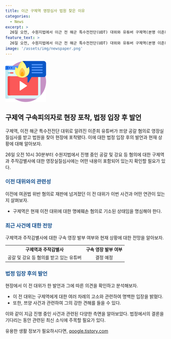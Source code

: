 ```yaml
---
title: 이근 구제역 영장심사 법원 찾은 이유
categories:
  - News
excerpt: >
  26일 오전, 수원지법에서 이근 전 해군 특수전전단(UDT) 대위와 유튜버 구제역(본명 이준희)의 쯔양 공갈 혐의 관련 영장실질심사가 진행 중이다. 구제역은 명예훼손 혐의로 기소된 상태이며, 법원에선 지난 3월 여권법 위반으로 재판에 넘겨진 전 대위도 출석했다. 이 전 대위는 구제역을 여러 차례 고소한 바 있으며, 쯔양 사건에 대해 사이버 레커들의 강력한 처벌이 필요하다고 언급했다. 먹방 유튜버 쯔양을 협박한 혐의로 수원지법에 출석한 구제역은 무관한 주장을 펼치고 있다.
feature_text: >
  26일 오전, 수원지법에서 이근 전 해군 특수전전단(UDT) 대위와 유튜버 구제역(본명 이준희)의 쯔양 공갈 혐의 관련 영장실질심사가 진행 중이다. 구제역은 명예훼손 혐의로 기소된 상태이며, 법원에선 지난 3월 여권법 위반으로 재판에 넘겨진 전 대위도 출석했다. 이 전 대위는 구제역을 여러 차례 고소한 바 있으며, 쯔양 사건에 대해 사이버 레커들의 강력한 처벌이 필요하다고 언급했다. 먹방 유튜버 쯔양을 협박한 혐의로 수원지법에 출석한 구제역은 무관한 주장을 펼치고 있다.
image: '/assets/img/newspaper.png'
---
```


<p><img src="/assets/img/news.png" alt="rentncar 속보" /></p>

<h2 data-ke-size="size26">구제역 구속피의자로 현장 포착, 법정 입장 후 발언</h2>

<p>구제역, 이전 해군 특수전전단 대위로 알려진 이준희 유튜버가 쯔양 공갈 혐의로 영장실질심사를 받고 법원을 찾아 현장에 포착됐다. 이에 대한 법정 입장 후의 발언과 현재 상황에 대해 알아보자.</p>

<p data-ke-size="size16">26일 오전 10시 30분부터 수원지법에서 진행 중인 공갈 및 강요 등 혐의에 대한 구제역과 주작감별사에 대한 영장실질심사에는 어떤 내용이 포함되어 있는지 확인할 필요가 있다.</p>

<h3><b><span style="color: #1a5490;">이전 대위와의 관련성</span></b></h3>

<p>이전에 여권법 위반 혐의로 재판에 넘겨졌던 이 전 대위가 이번 사건과 어떤 연관이 있는지 살펴보자.</p>

<ul>
  <li>구제역은 현재 이전 대위에 대한 명예훼손 혐의로 기소된 상태임을 명심해야 한다.</li>
</ul>

<h3><b><span style="color: #1a5490;">최근 사건에 대한 전망</span></b></h3>

<p>구제역과 주작감별사에 대한 구속 영장 발부 여부와 현재 상황에 대한 전망을 알아보자.</p>

<table>
  <tr>
    <td style="text-align: center; height: 17px;"><b>구제역과 주작감별사</b></td>
    <td style="text-align: center; height: 17px;"><b>구속 영장 발부 여부</b></td>
  </tr>
  <tr>
    <td style="text-align: center; height: 17px;">공갈 및 강요 등 혐의를 받고 있는 유튜버</td>
    <td style="text-align: center; height: 17px;">결정 예정</td>
  </tr>
</table>

<h3><b><span style="color: #1a5490;">법정 입장 후의 발언</span></b></h3>

<p>현장에서 이 전 대위가 한 발언과 그에 따른 의견을 확인하고 분석해보자.</p>

<ul>
  <li>이 전 대위는 구제역에게 대한 여러 차례의 고소와 관련하여 명백한 입장을 밝혔다.</li>
  <li>또한, 쯔양 사건과 관련하여 그의 강한 견해를 들을 수 있다.</li>
</ul>

<p data-ke-size="size16">이와 같이 지금 진행 중인 사건과 관련된 다양한 측면을 알아보았다. 법정에서의 결론을 기다리는 동안 관련된 최신 소식에 주목할 필요가 있다.</p>
유용한 생활 정보가 필요하시다면, <a href="https://qoogle.tistory.com" rel="dofollow">qoogle.tistory.com</a>



